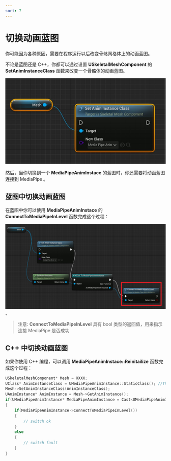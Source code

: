 ```yaml
---
sort: 7
---
```


# 切换动画蓝图

你可能因为各种原因，需要在程序运行以后改变骨骼网格体上的动画蓝图。   

不论是蓝图还是 C++，你都可以通过设置 **USkeletalMeshComponent** 的 **SetAnimInstanceClass** 函数来改变一个骨骼体的动画蓝图。

[![蓝图操作](images/set_anim_instance_class.jpg "Shiprock")](images/set_anim_instance_class.jpg)   


然后，当你切换到一个 **MediaPipeAnimInstace** 的蓝图时，你还需要将动画蓝图连接到 MediaPipe 。    

## 蓝图中切换动画蓝图

在蓝图中你可以使用 **MediaPipeAnimInstace** 的 **ConnectToMediaPipeInLevel** 函数完成这个过程：


[![蓝图操作](images/reinitailize_mediapipe_anim.jpg "Shiprock")](images/reinitailize_mediapipe_anim.jpg)   、

>注意: **ConnectToMediaPipeInLevel** 具有 bool 类型的返回值，用来指示连接 MediaPipe 是否成功

## C++ 中切换动画蓝图

如果你使用 C++ 编程，可以调用 **MediaPipeAnimInstace::Reinitailize** 函数完成这个过程： 

```cpp
USkeletalMeshComponent* Mesh = XXXX;
UClass* AnimInstanceClass = UMediaPipeAnimInstance::StaticClass(); //This should be your Blueprint class
Mesh->SetAnimInstanceClass(AnimInstanceClass);
UAnimInstance* AnimInstance = Mesh->GetAnimInstance();
if(UMediaPipeAnimInstance* MediaPipeAnimInstance = Cast<UMediaPipeAnimInstance>(AnimInstance))
{
    if(MediaPipeAnimInstance->ConnectToMediaPipeInLevel())
    {
        // switch ok
    }
    else
    {
        // switch fault
    }
}
```
